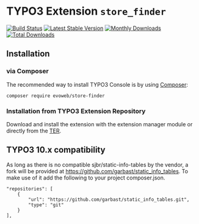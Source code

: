 # TYPO3 Extension ``store_finder``
[![Build Status](https://travis-ci.org/evoWeb/store_finder.svg?branch=master)](https://travis-ci.org/evoWeb/store_finder)
[![Latest Stable Version](https://poser.pugx.org/evoweb/store-finder/v/stable)](https://packagist.org/packages/evoweb/store-finder)
[![Monthly Downloads](https://poser.pugx.org/evoweb/store-finder/d/monthly)](https://packagist.org/packages/evoweb/store-finder)
[![Total Downloads](https://poser.pugx.org/evoweb/store-finder/downloads)](https://packagist.org/packages/evoweb/store-finder)

## Installation

### via Composer

The recommended way to install TYPO3 Console is by using [Composer](https://getcomposer.org):

    composer require evoweb/store-finder

### Installation from TYPO3 Extension Repository

Download and install the extension with the extension manager module or directly from the
[TER](https://typo3.org/extensions/repository/view/store_finder).

## TYPO3 10.x compatibility

As long as there is no compatible sjbr/static-info-tables by the vendor, a fork
will be provided at https://github.com/garbast/static_info_tables. To make use of
it add the following to your project composer.json.

```
"repositories": [
    {
        "url": "https://github.com/garbast/static_info_tables.git",
        "type": "git"
    }
],
```
